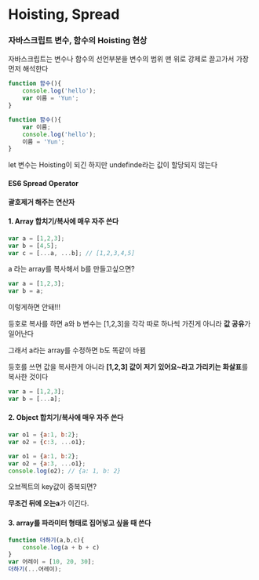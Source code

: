# Hoisting, Spread

### 자바스크립트 변수, 함수의 Hoisting 현상

자바스크립트는 변수나 함수의 선언부분을 변수의 범위 맨 위로 강제로 끌고가서 가장 먼저 해석한다

```js
function 함수(){
    console.log('hello');
    var 이름 = 'Yun';
}
```

```js
function 함수(){
    var 이름;
    console.log('hello');
    이름 = 'Yun';
}
```

let 변수는 Hoisting이 되긴 하지만 undefinde라는 값이 할당되지 않는다



#### ES6 Spread Operator

**괄호제거 해주는 연산자**

#### 1. Array 합치기/복사에 매우 자주 쓴다

```js
var a = [1,2,3];
var b = [4,5];
var c = [...a, ...b]; // [1,2,3,4,5]
```

a 라는 array를 복사해서 b를 만들고싶으면?

```js
var a = [1,2,3];
var b = a;
```

이렇게하면 안돼!!!

등호로 복사를 하면 a와 b 변수는 [1,2,3]을 각각 따로 하나씩 가진게 아니라 **값 공유**가 일어난다

그래서 a라는 array를 수정하면 b도 똑같이 바뀜

등호를 쓰면 값을 복사한게 아니라 **[1,2,3] 값이 저기 있어요~라고 가리키는 화살표**를 복사한 것이다

```js
var a = [1,2,3];
var b = [...a];
```

#### 2. Object 합치기/복사에 매우 자주 쓴다

```js
var o1 = {a:1, b:2};
var o2 = {c:3, ...o1};

var o1 = {a:1, b:2};
var o2 = {a:3, ...o1};
console.log(o2); // {a: 1, b: 2}
```

오브젝트의 key값이 중복되면?

**무조건 뒤에 오는a**가 이긴다. 

#### 3. array를 파라미터 형태로 집어넣고 싶을 때 쓴다

```js
function 더하기(a,b,c){
    console.log(a + b + c)
}
var 어레이 = [10, 20, 30];
더하기(...어레이);
```

